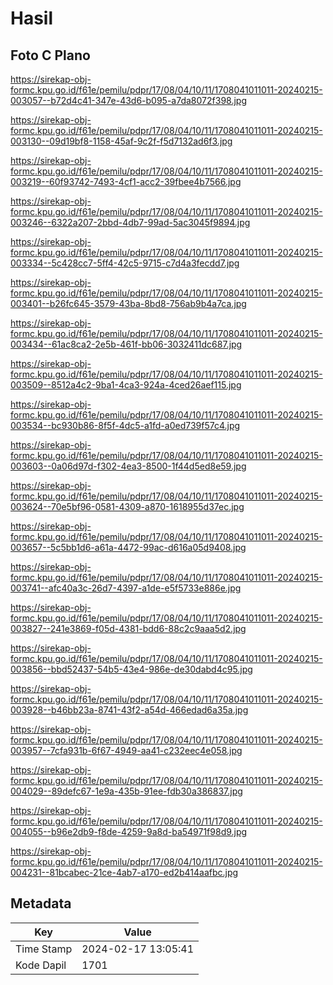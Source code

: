 # Hasil

## Foto C Plano

https://sirekap-obj-formc.kpu.go.id/f61e/pemilu/pdpr/17/08/04/10/11/1708041011011-20240215-003057--b72d4c41-347e-43d6-b095-a7da8072f398.jpg

https://sirekap-obj-formc.kpu.go.id/f61e/pemilu/pdpr/17/08/04/10/11/1708041011011-20240215-003130--09d19bf8-1158-45af-9c2f-f5d7132ad6f3.jpg

https://sirekap-obj-formc.kpu.go.id/f61e/pemilu/pdpr/17/08/04/10/11/1708041011011-20240215-003219--60f93742-7493-4cf1-acc2-39fbee4b7566.jpg

https://sirekap-obj-formc.kpu.go.id/f61e/pemilu/pdpr/17/08/04/10/11/1708041011011-20240215-003246--6322a207-2bbd-4db7-99ad-5ac3045f9894.jpg

https://sirekap-obj-formc.kpu.go.id/f61e/pemilu/pdpr/17/08/04/10/11/1708041011011-20240215-003334--5c428cc7-5ff4-42c5-9715-c7d4a3fecdd7.jpg

https://sirekap-obj-formc.kpu.go.id/f61e/pemilu/pdpr/17/08/04/10/11/1708041011011-20240215-003401--b26fc645-3579-43ba-8bd8-756ab9b4a7ca.jpg

https://sirekap-obj-formc.kpu.go.id/f61e/pemilu/pdpr/17/08/04/10/11/1708041011011-20240215-003434--61ac8ca2-2e5b-461f-bb06-3032411dc687.jpg

https://sirekap-obj-formc.kpu.go.id/f61e/pemilu/pdpr/17/08/04/10/11/1708041011011-20240215-003509--8512a4c2-9ba1-4ca3-924a-4ced26aef115.jpg

https://sirekap-obj-formc.kpu.go.id/f61e/pemilu/pdpr/17/08/04/10/11/1708041011011-20240215-003534--bc930b86-8f5f-4dc5-a1fd-a0ed739f57c4.jpg

https://sirekap-obj-formc.kpu.go.id/f61e/pemilu/pdpr/17/08/04/10/11/1708041011011-20240215-003603--0a06d97d-f302-4ea3-8500-1f44d5ed8e59.jpg

https://sirekap-obj-formc.kpu.go.id/f61e/pemilu/pdpr/17/08/04/10/11/1708041011011-20240215-003624--70e5bf96-0581-4309-a870-1618955d37ec.jpg

https://sirekap-obj-formc.kpu.go.id/f61e/pemilu/pdpr/17/08/04/10/11/1708041011011-20240215-003657--5c5bb1d6-a61a-4472-99ac-d616a05d9408.jpg

https://sirekap-obj-formc.kpu.go.id/f61e/pemilu/pdpr/17/08/04/10/11/1708041011011-20240215-003741--afc40a3c-26d7-4397-a1de-e5f5733e886e.jpg

https://sirekap-obj-formc.kpu.go.id/f61e/pemilu/pdpr/17/08/04/10/11/1708041011011-20240215-003827--241e3869-f05d-4381-bdd6-88c2c9aaa5d2.jpg

https://sirekap-obj-formc.kpu.go.id/f61e/pemilu/pdpr/17/08/04/10/11/1708041011011-20240215-003856--bbd52437-54b5-43e4-986e-de30dabd4c95.jpg

https://sirekap-obj-formc.kpu.go.id/f61e/pemilu/pdpr/17/08/04/10/11/1708041011011-20240215-003928--b46bb23a-8741-43f2-a54d-466edad6a35a.jpg

https://sirekap-obj-formc.kpu.go.id/f61e/pemilu/pdpr/17/08/04/10/11/1708041011011-20240215-003957--7cfa931b-6f67-4949-aa41-c232eec4e058.jpg

https://sirekap-obj-formc.kpu.go.id/f61e/pemilu/pdpr/17/08/04/10/11/1708041011011-20240215-004029--89defc67-1e9a-435b-91ee-fdb30a386837.jpg

https://sirekap-obj-formc.kpu.go.id/f61e/pemilu/pdpr/17/08/04/10/11/1708041011011-20240215-004055--b96e2db9-f8de-4259-9a8d-ba54971f98d9.jpg

https://sirekap-obj-formc.kpu.go.id/f61e/pemilu/pdpr/17/08/04/10/11/1708041011011-20240215-004231--81bcabec-21ce-4ab7-a170-ed2b414aafbc.jpg


## Metadata

| Key        | Value               |
| ---------- | ------------------- |
| Time Stamp | 2024-02-17 13:05:41 |
| Kode Dapil | 1701                |



